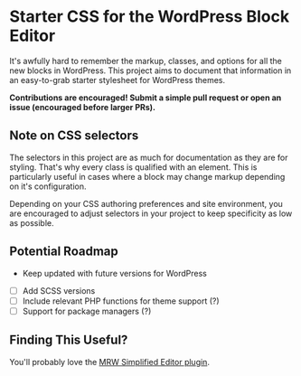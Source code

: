 # Starter CSS for the WordPress Block Editor

It's awfully hard to remember the markup, classes, and options for all the new blocks in WordPress. This project aims to document that information in an easy-to-grab starter stylesheet for WordPress themes.

**Contributions are encouraged! Submit a simple pull request or open an issue (encouraged before larger PRs).**

## Note on CSS selectors

The selectors in this project are as much for documentation as they are for styling. That's why every class is qualified with an element. This is particularly useful in cases where a block may change markup depending on it's configuration.

Depending on your CSS authoring preferences and site environment, you are encouraged to adjust selectors in your project to keep specificity as low as possible.

## Potential Roadmap

- Keep updated with future versions for WordPress
- [ ] Add SCSS versions
- [ ] Include relevant PHP functions for theme support (?)
- [ ] Support for package managers (?)

## Finding This Useful?

You'll probably love the [MRW Simplified Editor plugin](https://wordpress.org/plugins/mrw-web-design-simple-tinymce/).
